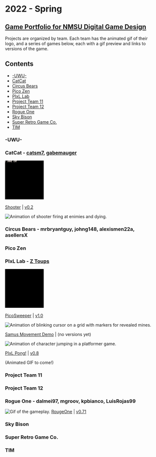 # 2022 - Spring
## [Game Portfolio for NMSU Digital Game Design](/../index.md)

Projects are organized by team. Each team has the animated gif of their logo, and a series of games below, each with a gif preview and links to versions of the game.

## Contents
- [-UWU-](#-UWU-)
- [CatCat](#CatCat---catsm7-gabemauger)
- [Circus Bears](#circus-bears)
- [Pico Zen](#pico-zen)
- [PIxL Lab](#pixl-lab---z-toups)
- [Project Team 11](#project-team-11)
- [Project Team 12](#project-team-12)
- [Rogue One](#rogue-one---dalmei97-mgroov-kpbianco-LuisRojas99)
- [Sky Bison](#sky-bison)
- [Super Retro Game Co.](#super-retro-game-co.)
- [TIM](#tim)

### -UWU-

### CatCat - [catsm7](https://www.linkedin.com/in/catalina-sm/), [gabemauger](https://www.linkedin.com/in/gabriel-mauger-5210151a5/)
<img src="./logos/catcat_0.gif" alt="Animation of the two cats coming together mirrored on the y-axis, the top has the name CatCat then a small cat in the center. The two cats shift from the bottom left and the bottom right into the center revealing the middle cat and the name above." width="128"/>

[Shooter](/catcat/shooter.html) \| [v0.2](https://github.com/gabemauger/catcat/releases/tag/v0.2)

![Animation of shooter firing at enimies and dying.](/catcat/shooter_1.gif)

### Circus Bears - mrbryantguy, johng148, alexismen22a, asellersX

### Pico Zen

### PIxL Lab - [Z Toups](https://pixl.nmsu.edu/people/z)

<img src="./logos/pixl-logo_0.gif" alt="Animation of the Play and Interactive Experiences for Learning lab logo showing P-I-L, then the X fades in." width="128"/>

[PicoSweeper](/pixl-lab/picosweeperv1_0.html) \| [v1.0](https://github.com/toupsz/pico-8/releases/tag/v1.0)

![Animation of blinking cursor on a grid with markers for revealed mines.](/pixl-lab/picosweeper-some_cleared.gif)

[Samus Movement Demo](/pixl-lab/samusmovev0_3.html) \| (no versions yet)

![Animation of character jumping in a platformer game.](/pixl-lab/samusmove-jump_all_collisions.gif)

[PIxL Pong!](/pixl-lab/pixlpong.html) \| [v0.8](https://github.com/NMSU-DGD/lets_make_in_pico_8/releases/tag/0.8)

(Animated GIF to come!)

### Project Team 11

### Project Team 12

### Rogue One - dalmei97, mgroov, kpbianco, LuisRojas99
![Gif of the gameplay.](/pixl-lab/rougeone_v0.7-2_0)
[RougeOne](/pixl-lab/rougeone_v0.71-2) \| [v0.71](https://github.com/dalmei97/RougeOne/releases/tag/v0.71)


### Sky Bison

### Super Retro Game Co.

### TIM
